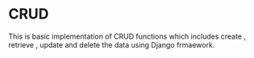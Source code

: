 # CRUD
This is basic implementation of CRUD functions which includes create , retrieve , update and delete the data using Django frmaework.
